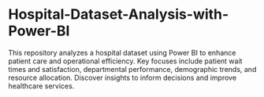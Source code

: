 # Hospital-Dataset-Analysis-with-Power-BI
This repository analyzes a hospital dataset using Power BI to enhance patient care and operational efficiency. Key focuses include patient wait times and satisfaction, departmental performance, demographic trends, and resource allocation. Discover insights to inform decisions and improve healthcare services.
